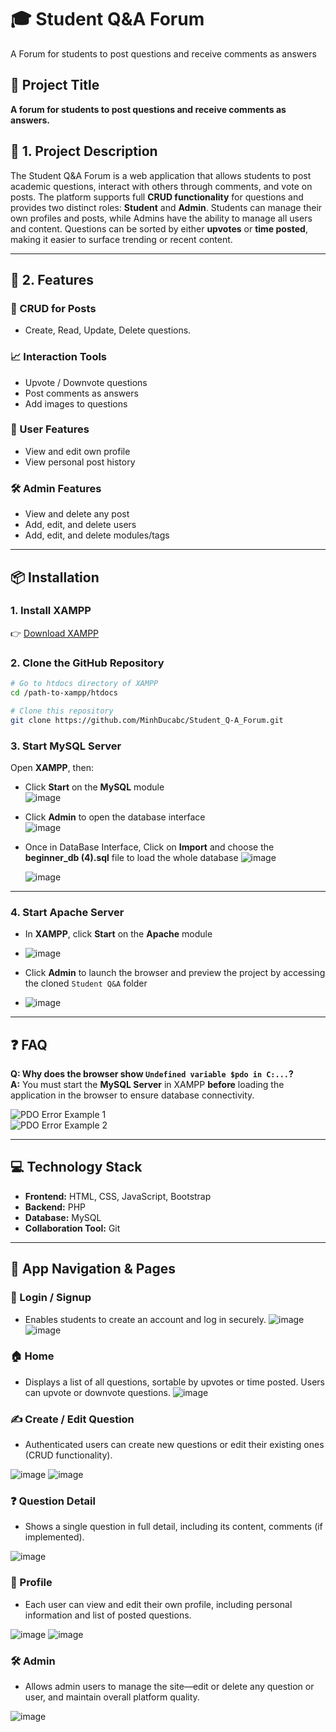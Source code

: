 

# 🎓 Student Q&A Forum
A Forum for students to post questions and receive comments as answers

## 📌 Project Title  
**A forum for students to post questions and receive comments as answers.**

## 📝 1. Project Description  
The Student Q&A Forum is a web application that allows students to post academic questions, interact with others through comments, and vote on posts. The platform supports full **CRUD functionality** for questions and provides two distinct roles: **Student** and **Admin**. Students can manage their own profiles and posts, while Admins have the ability to manage all users and content. Questions can be sorted by either **upvotes** or **time posted**, making it easier to surface trending or recent content.

---

## 🚀 2. Features

### 🔧 CRUD for Posts
- Create, Read, Update, Delete questions.

### 📈 Interaction Tools
- Upvote / Downvote questions  
- Post comments as answers  
- Add images to questions

### 👤 User Features
- View and edit own profile  
- View personal post history

### 🛠️ Admin Features
- View and delete any post  
- Add, edit, and delete users  
- Add, edit, and delete modules/tags

---
## 📦 Installation
### 1. Install XAMPP  
👉 [Download XAMPP](https://www.apachefriends.org/download.html)

### 2. Clone the GitHub Repository
```bash
# Go to htdocs directory of XAMPP
cd /path-to-xampp/htdocs

# Clone this repository
git clone https://github.com/MinhDucabc/Student_Q-A_Forum.git
```
### 3. Start MySQL Server

Open **XAMPP**, then:

- Click **Start** on the **MySQL** module  
  ![image](https://github.com/user-attachments/assets/149d3ead-c83e-48da-a84b-8f18c005674a)


- Click **Admin** to open the database interface  
  ![image](https://github.com/user-attachments/assets/9aae6c73-f718-46a6-81c1-f137702e01bd)


- Once in DataBase Interface, Click on **Import** and choose the **beginner_db (4).sql** file to load the whole database
  ![image](https://github.com/user-attachments/assets/ebe246de-7607-433e-af77-946319765de3)

  ![image](https://github.com/user-attachments/assets/e2fd3904-be11-470d-a75c-d88277e98906)


---

### 4. Start Apache Server

- In **XAMPP**, click **Start** on the **Apache** module
- ![image](https://github.com/user-attachments/assets/da2de15e-a34b-4ca8-9bd0-93d8f1027893)


- Click **Admin** to launch the browser and preview the project by accessing the cloned `Student Q&A` folder  
- ![image](https://github.com/user-attachments/assets/2f0b4f06-d607-4099-aeee-21d48e5f49ee)


---

## ❓ FAQ

**Q: Why does the browser show `Undefined variable $pdo in C:...`?**  
**A:** You must start the **MySQL Server** in XAMPP **before** loading the application in the browser to ensure database connectivity.

![PDO Error Example 1](readme_assets/image-3.png)  
![PDO Error Example 2](readme_assets/image-4.png)

---

## 💻 Technology Stack

- **Frontend:** HTML, CSS, JavaScript, Bootstrap  
- **Backend:** PHP  
- **Database:** MySQL  
- **Collaboration Tool:** Git  

---

## 🧭 App Navigation & Pages

### 🔐 Login / Signup
- Enables students to create an account and log in securely.
![image](https://github.com/user-attachments/assets/426ced26-c09a-48e1-a9da-9bd98566a0c6)
![image](https://github.com/user-attachments/assets/1bab5f15-39fa-4dbd-9311-e9589e75dcd1)

### 🏠 Home
- Displays a list of all questions, sortable by upvotes or time posted. Users can upvote or downvote questions.
![image](https://github.com/user-attachments/assets/2883aabe-dfdc-43b5-a93b-9907e79cbb50)

### ✍️ Create / Edit Question
- Authenticated users can create new questions or edit their existing ones (CRUD functionality).

![image](https://github.com/user-attachments/assets/92e63c91-f07e-4aee-8f37-d771993bd518)
![image](https://github.com/user-attachments/assets/2437bf8b-c5e6-4b5b-80ff-7c6b52a31a22)


### ❓ Question Detail
- Shows a single question in full detail, including its content, comments (if implemented).

![image](https://github.com/user-attachments/assets/e6c824b7-8685-413c-ada1-7c769a7abf9a)

### 👤 Profile
- Each user can view and edit their own profile, including personal information and list of posted questions.

![image](https://github.com/user-attachments/assets/48e6338e-5966-4391-a078-7ed106492133)
![image](https://github.com/user-attachments/assets/487a3821-72d2-47d6-a71a-54f6cc2ce02a)

### 🛠️ Admin
- Allows admin users to manage the site—edit or delete any question or user, and maintain overall platform quality.

![image](https://github.com/user-attachments/assets/f7ea9b26-98bf-4c88-8c99-fbe0122a3b2f)

